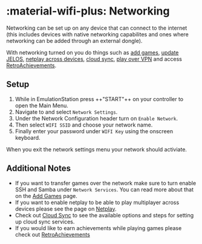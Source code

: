 # :material-wifi-plus: Networking

Networking can be set up on any device that can connect to the internet (this includes devices with native networking capabilites and ones where networking can be added through an external dongle).  

With networking turned on you do things such as [add games](../../play/add-games), [update JELOS](../../play/update), [netplay across devices](../../play/netplay), [cloud sync](../cloud-sync), [play over VPN](../vpn) and access [RetroAchievements](../../play/retro-achievements/).

## Setup

1. While in EmulationStation press ++"START"++ on your controller to open the Main Menu.
2. Navigate to and select `Network Settings`.
3. Under the Network Configuration header turn on `Enable Network`.
4. Then select `WIFI SSID` and choose your network name.
5. Finally enter your password under `WIFI Key` using the onscreen keyboard.

When you exit the network settings menu your network should activiate.

## Additional Notes

- If you want to transfer games over the network make sure to turn enable SSH and Samba under `Network Services`.  You can read more about that on the [Add Games](../../play/add-games) page.
- If you want to enable netplay to be able to play multiplayer across devices please see the page on [Netplay](../../play/netplay).
- Check out [Cloud Sync](../cloud-sync) to see the available options and steps for setting up cloud sync services.
- If you would like to earn achievements while playing games please check out [RetroAchievements](../../play/retro-achievements/)